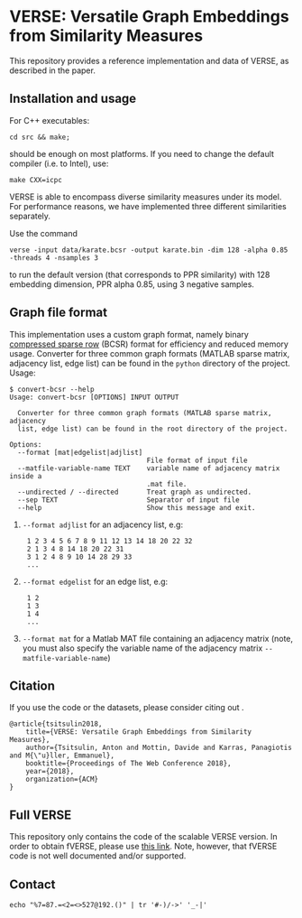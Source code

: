 # VERSE: Versatile Graph Embeddings from Similarity Measures

This repository provides a reference implementation and data of VERSE, as described in the paper. 

## Installation and usage

For C++ executables:

    cd src && make;

should be enough on most platforms. If you need to change the default compiler (i.e. to Intel), use:

    make CXX=icpc

VERSE is able to encompass diverse similarity measures under its model. For performance reasons, we have implemented three different similarities separately.

Use the command

    verse -input data/karate.bcsr -output karate.bin -dim 128 -alpha 0.85 -threads 4 -nsamples 3

to run the default version (that corresponds to PPR similarity) with 128 embedding dimension, PPR alpha 0.85, using 3 negative samples.

## Graph file format

This implementation uses a custom graph format, namely binary [compressed sparse row](https://en.wikipedia.org/wiki/Sparse_matrix#Compressed_sparse_row_.28CSR.2C_CRS_or_Yale_format.29) (BCSR) format for efficiency and reduced memory usage. Converter for three common graph formats (MATLAB sparse matrix, adjacency list, edge list) can be found in the ``python`` directory of the project. Usage:

```
$ convert-bcsr --help
Usage: convert-bcsr [OPTIONS] INPUT OUTPUT

  Converter for three common graph formats (MATLAB sparse matrix, adjacency
  list, edge list) can be found in the root directory of the project.

Options:
  --format [mat|edgelist|adjlist]
                                  File format of input file
  --matfile-variable-name TEXT    variable name of adjacency matrix inside a
                                  .mat file.
  --undirected / --directed       Treat graph as undirected.
  --sep TEXT                      Separator of input file
  --help                          Show this message and exit.
```

1. ``--format adjlist`` for an adjacency list, e.g:

        1 2 3 4 5 6 7 8 9 11 12 13 14 18 20 22 32
        2 1 3 4 8 14 18 20 22 31
        3 1 2 4 8 9 10 14 28 29 33
        ...

1. ``--format edgelist`` for an edge list, e.g:

        1 2
        1 3
        1 4
        ...

1. ``--format mat`` for a Matlab MAT file containing an adjacency matrix
        (note, you must also specify the variable name of the adjacency matrix ``--matfile-variable-name``)

## Citation

If you use the code or the datasets, please consider citing out .

    @article{tsitsulin2018,
        title={VERSE: Versatile Graph Embeddings from Similarity Measures},
        author={Tsitsulin, Anton and Mottin, Davide and Karras, Panagiotis and M{\"u}ller, Emmanuel},
        booktitle={Proceedings of The Web Conference 2018},
        year={2018},
        organization={ACM}
    }

## Full VERSE

This repository only contains the code of the scalable VERSE version. In order to obtain fVERSE, please use [this link](https://github.com/xgfs/fverse). Note, however, that fVERSE code is not well documented and/or supported.

## Contact

`echo "%7=87.=<2=<>527@192.()" | tr '#-)/->' '_-|'`